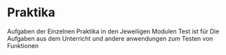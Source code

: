 # Praktika
Aufgaben der Einzelnen Praktika in den Jeweiligen Modulen
Test ist für Die Aufgaben aus dem Unterricht und andere anwendungen zum Testen von Funktionen
